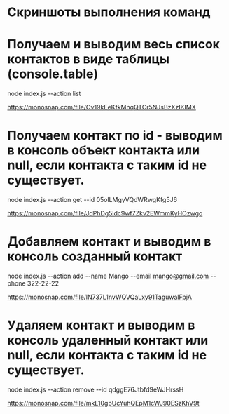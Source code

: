 # Cкриншоты выполнения команд

# Получаем и выводим весь список контактов в виде таблицы (console.table)

node index.js --action list

https://monosnap.com/file/Ov19kEeKfkMnqQTCr5NJsBzXzIKIMX

# Получаем контакт по id - выводим в консоль объект контакта или null, если контакта с таким id не существует.

node index.js --action get --id 05olLMgyVQdWRwgKfg5J6

https://monosnap.com/file/JdPhDg5ldc9wf7Zkv2EWmmKyHOzwgo

# Добавляем контакт и выводим в консоль созданный контакт

node index.js --action add --name Mango --email mango@gmail.com --phone 322-22-22

https://monosnap.com/file/lN737L1nvWQVQaLxy91TaguwalFpjA

# Удаляем контакт и выводим в консоль удаленный контакт или null, если контакта с таким id не существует.

node index.js --action remove --id qdggE76Jtbfd9eWJHrssH

https://monosnap.com/file/mkL10gpUcYuhQEpM1cWJ90ESzKhV9t

